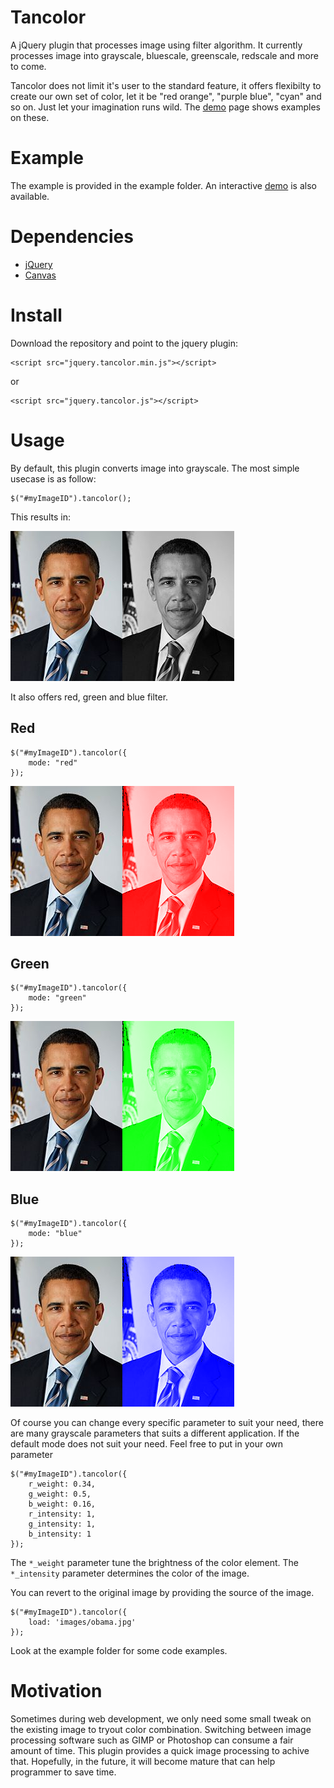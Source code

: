 Tancolor
========

A jQuery plugin that processes image using filter algorithm. It currently
processes image into grayscale, bluescale, greenscale, redscale and more to 
come.

Tancolor does not limit it's user to the standard feature, it offers flexibilty
to create our own set of color, let it be "red orange", "purple blue", "cyan"
and so on. Just let your imagination runs wild. The [demo](http://nicolaisi.github.io/tancolor/)
 page shows examples on these. 

Example
=======

The example is provided in the example folder. An interactive [demo](http://nicolaisi.github.io/tancolor/) is
also available.

Dependencies
============

*  [jQuery](https://github.com/jquery/jquery)
*  [Canvas](http://caniuse.com/#feat=canvas)

Install
=======

Download the repository and point to the jquery plugin:

    <script src="jquery.tancolor.min.js"></script>
    
or

    <script src="jquery.tancolor.js"></script>
    

Usage
=====

By default, this plugin converts image into grayscale. The most simple usecase
is as follow:

    $("#myImageID").tancolor();
    
This results in:

![I am Obama](example/images/obama.jpg "Before")![I am Obama](example/images/grayscale.png "After")

It also offers red, green and blue filter.

Red
---

    $("#myImageID").tancolor({
        mode: "red"
    });
    
![I am Obama](example/images/obama.jpg "Before")![I am Obama](example/images/red.png "After")

Green
-----

    $("#myImageID").tancolor({
        mode: "green"
    });
    
![I am Obama](example/images/obama.jpg "Before")![I am Obama](example/images/green.png "After")

Blue
----

    $("#myImageID").tancolor({
        mode: "blue"
    });
    
![I am Obama](example/images/obama.jpg "Before")![I am Obama](example/images/blue.png "After")

Of course you can change every specific parameter to suit your need, there are many grayscale parameters that suits a different application. If the default mode does not suit your need. Feel free to put in your own parameter

    $("#myImageID").tancolor({
        r_weight: 0.34,
        g_weight: 0.5,
        b_weight: 0.16,
        r_intensity: 1,
        g_intensity: 1,
        b_intensity: 1
    });
    
The `*_weight` parameter tune the brightness of the color element. The `*_intensity` parameter determines the color of the image.

You can revert to the original image by providing the source of the image.

    $("#myImageID").tancolor({
        load: 'images/obama.jpg'
    });

Look at the example folder for some code examples.

Motivation
==========

Sometimes during web development, we only need some small tweak on the existing image to tryout color combination. Switching between image processing software such as GIMP or Photoshop can consume a fair amount of time. This plugin provides a quick image processing to achive that. Hopefully, in the future, it will become mature that can help programmer to save time.










